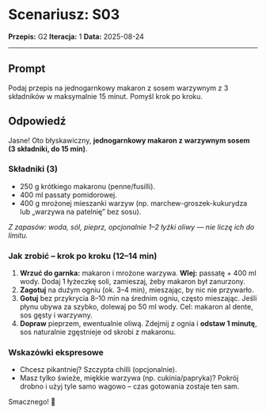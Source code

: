 ﻿# Scenariusz: S03
**Przepis:** G2
**Iteracja:** 1
**Data:** 2025-08-24

---

## Prompt
Podaj przepis na jednogarnkowy makaron z sosem warzywnym z 3 składników w maksymalnie 15 minut. Pomyśl krok po kroku.


## Odpowiedź
Jasne! Oto błyskawiczny, **jednogarnkowy makaron z warzywnym sosem (3 składniki, do 15 min)**.

### Składniki (3)

* 250 g krótkiego makaronu (penne/fusilli).
* 400 ml passaty pomidorowej.
* 400 g mrożonej mieszanki warzyw (np. marchew-groszek-kukurydza lub „warzywa na patelnię” bez sosu).

*Z zapasów: woda, sól, pieprz, opcjonalnie 1–2 łyżki oliwy — nie liczę ich do limitu.*

### Jak zrobić – krok po kroku (12–14 min)

1. **Wrzuć do garnka:** makaron i mrożone warzywa. **Wlej:** passatę + 400 ml wody. Dodaj 1 łyżeczkę soli, zamieszaj, żeby makaron był zanurzony.
2. **Zagotuj** na dużym ogniu (ok. 3–4 min), mieszając, by nic nie przywarło.
3. **Gotuj** bez przykrycia 8–10 min na średnim ogniu, często mieszając. Jeśli płynu ubywa za szybko, dolewaj po 50 ml wody. Cel: makaron al dente, sos gęsty i warzywny.
4. **Dopraw** pieprzem, ewentualnie oliwą. Zdejmij z ognia i **odstaw 1 minutę**, sos naturalnie zgęstnieje od skrobi z makaronu.

### Wskazówki ekspresowe

* Chcesz pikantniej? Szczypta chilli (opcjonalnie).
* Masz tylko świeże, miękkie warzywa (np. cukinia/papryka)? Pokrój drobno i użyj tyle samo wagowo – czas gotowania zostaje ten sam.

Smacznego! 🍝
